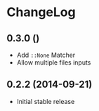 # ChangeLog

## 0.3.0 ()

- Add `::None` Matcher
- Allow multiple files inputs

## 0.2.2 (2014-09-21)

- Initial stable release
